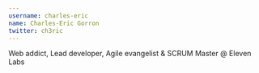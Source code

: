 ```yaml
---
username: charles-eric
name: Charles-Eric Gorron
twitter: ch3ric
---
```

Web addict, Lead developer, Agile evangelist & SCRUM Master @ Eleven Labs
